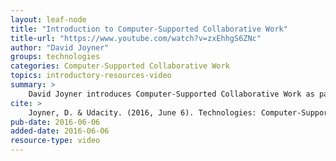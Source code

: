 ```yaml
---
layout: leaf-node
title: "Introduction to Computer-Supported Collaborative Work"
title-url: "https://www.youtube.com/watch?v=zxEhhgS6ZNc"
author: "David Joyner"
groups: technologies
categories: Computer-Supported Collaborative Work
topics: introductory-resources-video
summary: >
    David Joyner introduces Computer-Supported Collaborative Work as part of Technologies.
cite: >
    Joyner, D. & Udacity. (2016, June 6). Technologies: Computer-Supported Collaborative Work Introductory Video. Retrieved from https://www.youtube.com/watch?v=zxEhhgS6ZNc
pub-date: 2016-06-06
added-date: 2016-06-06
resource-type: video
---
```

